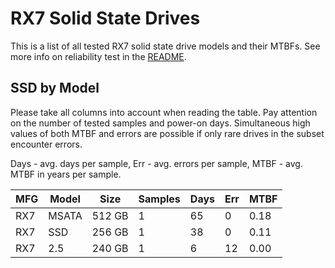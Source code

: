 RX7 Solid State Drives
======================

This is a list of all tested RX7 solid state drive models and their MTBFs. See
more info on reliability test in the [README](https://github.com/linuxhw/SMART).

SSD by Model
------------

Please take all columns into account when reading the table. Pay attention on the
number of tested samples and power-on days. Simultaneous high values of both MTBF
and errors are possible if only rare drives in the subset encounter errors.

Days - avg. days per sample,
Err  - avg. errors per sample,
MTBF - avg. MTBF in years per sample.

| MFG       | Model              | Size   | Samples | Days  | Err   | MTBF |
|-----------|--------------------|--------|---------|-------|-------|------|
| RX7       | MSATA              | 512 GB | 1       | 65    | 0     | 0.18   |
| RX7       | SSD                | 256 GB | 1       | 38    | 0     | 0.11   |
| RX7       | 2.5                | 240 GB | 1       | 6     | 12    | 0.00   |
